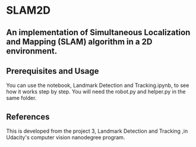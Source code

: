 # SLAM2D
An implementation of Simultaneous Localization and Mapping (SLAM) algorithm in a 2D environment. 
---

## Prerequisites and Usage
You can use the notebook, Landmark Detection and Tracking.ipynb, to see how it works step by step. 
You will need the robot.py and helper.py in the same folder.  

## References
This is developed from the project 3, Landmark Detection and Tracking ,in Udacity's computer vision nanodegree program. 
